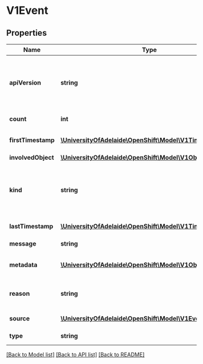 # V1Event

## Properties
Name | Type | Description | Notes
------------ | ------------- | ------------- | -------------
**apiVersion** | **string** | APIVersion defines the versioned schema of this representation of an object. Servers should convert recognized schemas to the latest internal value, and may reject unrecognized values. More info: http://releases.k8s.io/HEAD/docs/devel/api-conventions.md#resources | [optional] 
**count** | **int** | The number of times this event has occurred. | [optional] 
**firstTimestamp** | [**\UniversityOfAdelaide\OpenShift\Model\V1Time**](V1Time.md) | The time at which the event was first recorded. (Time of server receipt is in TypeMeta.) | [optional] 
**involvedObject** | [**\UniversityOfAdelaide\OpenShift\Model\V1ObjectReference**](V1ObjectReference.md) | The object that this event is about. | 
**kind** | **string** | Kind is a string value representing the REST resource this object represents. Servers may infer this from the endpoint the client submits requests to. Cannot be updated. In CamelCase. More info: http://releases.k8s.io/HEAD/docs/devel/api-conventions.md#types-kinds | [optional] 
**lastTimestamp** | [**\UniversityOfAdelaide\OpenShift\Model\V1Time**](V1Time.md) | The time at which the most recent occurrence of this event was recorded. | [optional] 
**message** | **string** | A human-readable description of the status of this operation. | [optional] 
**metadata** | [**\UniversityOfAdelaide\OpenShift\Model\V1ObjectMeta**](V1ObjectMeta.md) | Standard object&#39;s metadata. More info: http://releases.k8s.io/HEAD/docs/devel/api-conventions.md#metadata | 
**reason** | **string** | This should be a short, machine understandable string that gives the reason for the transition into the object&#39;s current status. | [optional] 
**source** | [**\UniversityOfAdelaide\OpenShift\Model\V1EventSource**](V1EventSource.md) | The component reporting this event. Should be a short machine understandable string. | [optional] 
**type** | **string** | Type of this event (Normal, Warning), new types could be added in the future | [optional] 

[[Back to Model list]](../README.md#documentation-for-models) [[Back to API list]](../README.md#documentation-for-api-endpoints) [[Back to README]](../README.md)


